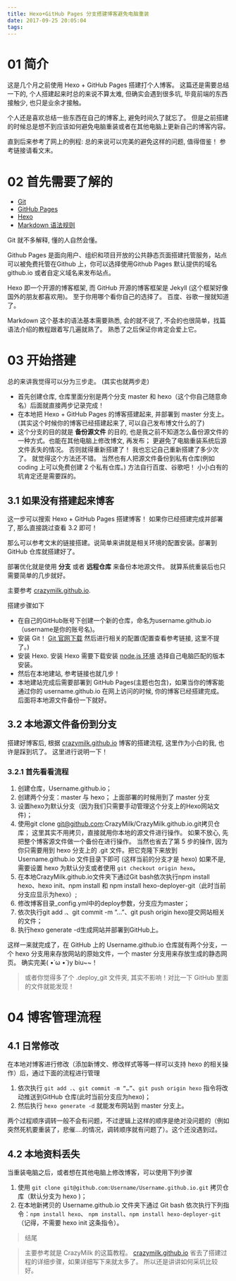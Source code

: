 ```yaml
---
title: Hexo+GitHub Pages 分支搭建博客避免电脑重装
date: 2017-09-25 20:05:04
tags:
---
```


# 01 简介
这是几个月之前使用 Hexo + GitHub Pages 搭建打个人博客。 这篇还是需要总结一下的, 个人搭建起来时总的来说不算太难, 但确实会遇到很多坑, 毕竟前端的东西接触少, 也只是业余才接触。 

个人还是喜欢总结一些东西在自己的博客上, 避免时间久了就忘了。 但是之前搭建的时候总是想不到应该如何避免电脑重装或者在其他电脑上更新自己的博客内容。 

直到后来参考了网上的例程: 总的来说可以完美的避免这样的问题, 值得借鉴！ 参考链接请看文末。

# 02 首先需要了解的

* [Git](https://git-scm.com/book/zh/v2)
* [GitHub Pages](https://pages.github.com/)
* [Hexo](https://hexo.io/zh-cn/)
* [Markdown 语法规则]()

Git 就不多解释, 懂的人自然会懂。 

Github Pages 是面向用户、组织和项目开放的公共静态页面搭建托管服务，站点可以被免费托管在Github 上，你可以选择使用Github Pages 默认提供的域名github.io 或者自定义域名来发布站点。

Hexo 即一个开源的博客框架, 而 GitHub 开源的博客框架是 Jekyll (这个框架好像国外的朋友都喜欢用)。 至于你用哪个看你自己的选择了。 百度、谷歌一搜就知道了。

Markdown 这个基本的语法基本需要熟悉, 会的就不说了, 不会的也很简单，找篇语法介绍的教程跟着写几遍就熟了。 熟悉了之后保证你肯定会爱上它。

# 03 开始搭建
总的来讲我觉得可以分为三步走。 (其实也就两步走)

* 首先创建仓库, 仓库里面分别是两个分支 master 和 hexo（这个你自己随意命名）后面就直接两步记录完成！
* 在本地把 Hexo + GitHub Pages 的博客搭建起来, 并部署到 master 分支上。(其实这个时候你的博客已经搭建起来了, 可以自己发布博文什么的了)
* 这个分支的目的就是 **备份源文件** 的目的, 也是我之前不知道怎么备份源文件的一种方式。也能在其他电脑上修改博文, 再发布； 更避免了电脑重装系统后源文件丢失的情况。 否则就得重新搭建了！ 我也忘记自己重新搭建了多少次了。 就觉得这个方法还不错。 当然也有人把源文件备份到私有仓库(例如 coding 上可以免费创建 2 个私有仓库。) 方法自行百度、谷歌吧！ 小小白有的坑肯定还是需要踩的。

## 3.1 如果没有搭建起来博客
这一步可以搜索 Hexo + GitHub Pages 搭建博客！ 如果你已经搭建完成并部署了, 那么直接跳过查看 3.2 即可！

那么可以参考文末的链接搭建。说简单来讲就是相关环境的配置安装。部署到 GitHub 仓库就搭建好了。

部署优化就是使用 **分支** 或者 **远程仓库** 来备份本地源文件。 就算系统重装后也只需要简单的几步就好。

主要参考 [crazymilk.github.io](https://crazymilk.github.io/2015/12/28/GitHub-Pages-Hexo%E6%90%AD%E5%BB%BA%E5%8D%9A%E5%AE%A2/).

搭建步骤如下

* 在自己的GitHub账号下创建一个新的仓库，命名为username.github.io（username是你的账号名)。
* 安装 Git！ [Git 官网下载](https://git-scm.com/downloads) 然后进行相关的配置(配置查看参考链接, 这里不提了。)
* 安装 Hexo. 安装 Hexo 需要下载安装 [node.js 环境](https://nodejs.org/en/download/) 选择自己电脑匹配的版本安装。
* 然后在本地建站, 参考链接也就几步！ 
* 本地建站完成后需要部署到 GitHub Pages(主题也包含)，如果当你的博客能通过你的 username.github.io 在网上访问的时候, 你的博客已经搭建完成。 后面将本地源文件备份一下就好。


## 3.2 本地源文件备份到分支

搭建好博客后, 根据 [crazymilk.github.io](https://crazymilk.github.io/2015/12/28/GitHub-Pages-Hexo%E6%90%AD%E5%BB%BA%E5%8D%9A%E5%AE%A2/) 博客的搭建流程, 这里作为小白的我, 也许是踩到坑了。 这里进行说明一下！

### 3.2.1 首先看看流程

1. 创建仓库，Username.github.io；
2. 创建两个分支：master 与 hexo； 上面部署的时候用到了 master 分支
3. 设置hexo为默认分支（因为我们只需要手动管理这个分支上的Hexo网站文件)；	
4. 使用git clone git@github.com:CrazyMilk/CrazyMilk.github.io.git拷贝仓库； 这里其实不用拷贝，直接就用你本地的源文件进行操作。 如果不放心, 先把整个博客源文件做一个备份在进行操作。 当然也省去了第 5 步的操作, 因为你只需要用到 hexo 分支上的 .git 文件。把它克隆下来放到 Username.github.io 文件目录下即可 (这样当前的分支才是 hexo) 如果不是, 需要设置 hexo 为默认分支或者使用 `git checkout origin hexo`。
5. 在本地CrazyMilk.github.io文件夹下通过Git bash依次执行npm install hexo、hexo init、npm install 和 npm install hexo-deployer-git（此时当前分支应显示为hexo）;
6. 修改博客目录_config.yml中的deploy参数，分支应为master；
7. 依次执行git add .、git commit -m “…”、git push origin hexo提交网站相关的文件；
8. 执行hexo generate -d生成网站并部署到GitHub上。

这样一来就完成了，在 GitHub 上的 Username.github.io 仓库就有两个分支，一个 hexo 分支用来存放网站的原始文件，一个 master 分支用来存放生成的静态网页。 确实完美( •̀ ω •́ )y biu~~！

> 或者你觉得多了个 .deploy_git 文件夹, 其实不影响！对比一下 GitHub 里面的文件就能发现！


# 04 博客管理流程

## 4.1 日常修改

在本地对博客进行修改（添加新博文、修改样式等等一样可以支持 hexo 的相关操作）后，通过下面的流程进行管理

1. 依次执行 `git add .`、`git commit -m “…”`、`git push origin hexo` 指令将改动推送到GitHub 仓库(此时当前分支应为hexo)；
2. 然后执行 `hexo generate -d` 就能发布网站到 master 分支上。

两个过程顺序调转一般不会有问题，不过逻辑上这样的顺序是绝对没问题的（例如突然死机要重装了，悲催….的情况，调转顺序就有问题了）。这个还没遇到过。

## 4.2 本地资料丢失
当重装电脑之后，或者想在其他电脑上修改博客，可以使用下列步骤

1. 使用 `git clone git@github.com:Username/Username.github.io.git` 拷贝仓库（默认分支为 hexo )；
2. 在本地新拷贝的 Username.github.io 文件夹下通过 Git bash 依次执行下列指令：`npm install hexo`、 `npm install`、`npm install hexo-deployer-git`（记得，不需要 hexo init 这条指令）。

> 结尾

> 主要参考就是 CrazyMilk 的这篇教程。
> [crazymilk.github.io](https://crazymilk.github.io/2015/12/28/GitHub-Pages-Hexo%E6%90%AD%E5%BB%BA%E5%8D%9A%E5%AE%A2/) 省去了搭建过程的详细步骤，如果详细写下来就太多了。 所以还是讲讲如何采坑比较好。


